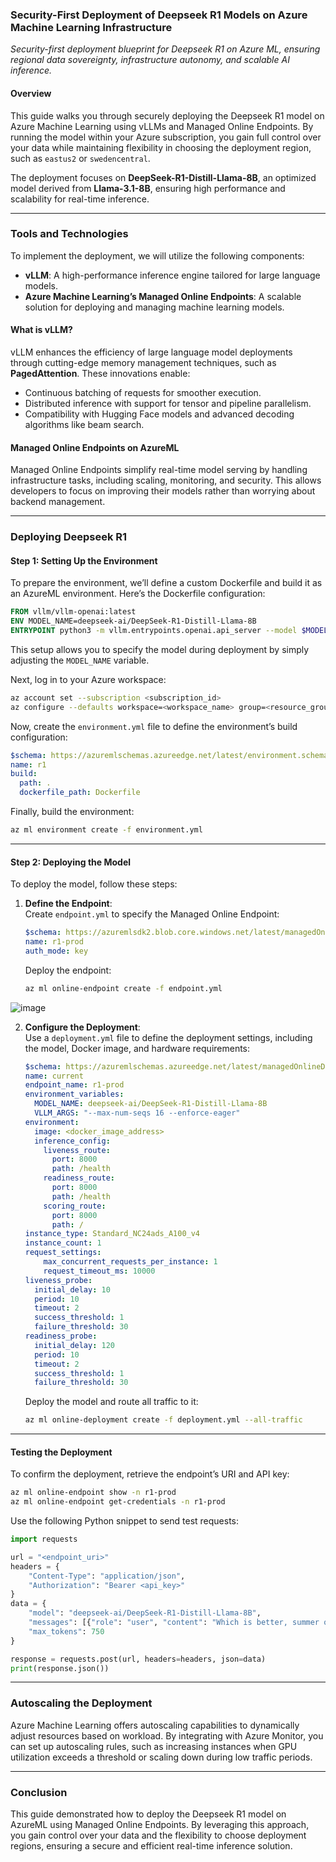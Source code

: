 ### Security-First Deployment of Deepseek R1 Models on Azure Machine Learning Infrastructure 
*Security-first deployment blueprint for Deepseek R1 on Azure ML, ensuring regional data sovereignty, infrastructure autonomy, and scalable AI inference.* 

#### Overview  
This guide walks you through securely deploying the Deepseek R1 model on Azure Machine Learning using vLLMs and Managed Online Endpoints. By running the model within your Azure subscription, you gain full control over your data while maintaining flexibility in choosing the deployment region, such as `eastus2` or `swedencentral`.

The deployment focuses on **DeepSeek-R1-Distill-Llama-8B**, an optimized model derived from **Llama-3.1-8B**, ensuring high performance and scalability for real-time inference.

---

### Tools and Technologies  
To implement the deployment, we will utilize the following components:  

- **vLLM**: A high-performance inference engine tailored for large language models.  
- **Azure Machine Learning’s Managed Online Endpoints**: A scalable solution for deploying and managing machine learning models.  

#### What is vLLM?  
vLLM enhances the efficiency of large language model deployments through cutting-edge memory management techniques, such as **PagedAttention**. These innovations enable:  
- Continuous batching of requests for smoother execution.  
- Distributed inference with support for tensor and pipeline parallelism.  
- Compatibility with Hugging Face models and advanced decoding algorithms like beam search.  

#### Managed Online Endpoints on AzureML  
Managed Online Endpoints simplify real-time model serving by handling infrastructure tasks, including scaling, monitoring, and security. This allows developers to focus on improving their models rather than worrying about backend management.

---

### Deploying Deepseek R1  

#### Step 1: Setting Up the Environment  
To prepare the environment, we’ll define a custom Dockerfile and build it as an AzureML environment. Here’s the Dockerfile configuration:  

```dockerfile
FROM vllm/vllm-openai:latest  
ENV MODEL_NAME=deepseek-ai/DeepSeek-R1-Distill-Llama-8B  
ENTRYPOINT python3 -m vllm.entrypoints.openai.api_server --model $MODEL_NAME $VLLM_ARGS  
```  

This setup allows you to specify the model during deployment by simply adjusting the `MODEL_NAME` variable.  

Next, log in to your Azure workspace:  
```bash
az account set --subscription <subscription_id>  
az configure --defaults workspace=<workspace_name> group=<resource_group>  
```  

Now, create the `environment.yml` file to define the environment’s build configuration:  

```yaml
$schema: https://azuremlschemas.azureedge.net/latest/environment.schema.json  
name: r1  
build:  
  path: .  
  dockerfile_path: Dockerfile  
```  

Finally, build the environment:  
```bash
az ml environment create -f environment.yml  
```  

---

#### Step 2: Deploying the Model  
To deploy the model, follow these steps:  

1. **Define the Endpoint**:  
   Create `endpoint.yml` to specify the Managed Online Endpoint:  
   ```yaml
   $schema: https://azuremlsdk2.blob.core.windows.net/latest/managedOnlineEndpoint.schema.json  
   name: r1-prod  
   auth_mode: key  
   ```  
   Deploy the endpoint:  
   ```bash
   az ml online-endpoint create -f endpoint.yml  
   ```  

![image](https://github.com/user-attachments/assets/a54d7666-be47-4399-b1a5-c4be34dde1b8)


2. **Configure the Deployment**:  
   Use a `deployment.yml` file to define the deployment settings, including the model, Docker image, and hardware requirements:  

   ```yaml
   $schema: https://azuremlschemas.azureedge.net/latest/managedOnlineDeployment.schema.json  
   name: current  
   endpoint_name: r1-prod  
   environment_variables:  
     MODEL_NAME: deepseek-ai/DeepSeek-R1-Distill-Llama-8B  
     VLLM_ARGS: "--max-num-seqs 16 --enforce-eager"  
   environment:  
     image: <docker_image_address>  
     inference_config:  
       liveness_route:  
         port: 8000  
         path: /health  
       readiness_route:  
         port: 8000  
         path: /health  
       scoring_route:  
         port: 8000  
         path: /  
   instance_type: Standard_NC24ads_A100_v4  
   instance_count: 1  
   request_settings:  
       max_concurrent_requests_per_instance: 1  
       request_timeout_ms: 10000  
   liveness_probe:  
     initial_delay: 10  
     period: 10  
     timeout: 2  
     success_threshold: 1  
     failure_threshold: 30  
   readiness_probe:  
     initial_delay: 120  
     period: 10  
     timeout: 2  
     success_threshold: 1  
     failure_threshold: 30  
   ```  

   Deploy the model and route all traffic to it:  
   ```bash
   az ml online-deployment create -f deployment.yml --all-traffic  
   ```  

---

#### Testing the Deployment  
To confirm the deployment, retrieve the endpoint’s URI and API key:  
```bash
az ml online-endpoint show -n r1-prod  
az ml online-endpoint get-credentials -n r1-prod  
```  

Use the following Python snippet to send test requests:  

```python
import requests  

url = "<endpoint_uri>"  
headers = {  
    "Content-Type": "application/json",  
    "Authorization": "Bearer <api_key>"  
}  
data = {  
    "model": "deepseek-ai/DeepSeek-R1-Distill-Llama-8B",  
    "messages": [{"role": "user", "content": "Which is better, summer or winter?"}],  
    "max_tokens": 750  
}  

response = requests.post(url, headers=headers, json=data)  
print(response.json())  
```  

---

### Autoscaling the Deployment  
Azure Machine Learning offers autoscaling capabilities to dynamically adjust resources based on workload. By integrating with Azure Monitor, you can set up autoscaling rules, such as increasing instances when GPU utilization exceeds a threshold or scaling down during low traffic periods.  

---

### Conclusion  
This guide demonstrated how to deploy the Deepseek R1 model on AzureML using Managed Online Endpoints. By leveraging this approach, you gain control over your data and the flexibility to choose deployment regions, ensuring a secure and efficient real-time inference solution.  
